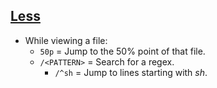 ## [Less](http://greenwoodsoftware.com/less/index.html)

- While viewing a file:
  - `50p` = Jump to the 50% point of that file.
  - `/<PATTERN>` = Search for a regex.
    - `/^sh` = Jump to lines starting with *sh*.
